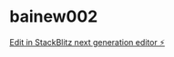 # bainew002

[Edit in StackBlitz next generation editor ⚡️](https://stackblitz.com/~/github.com/hotwellkz/bainew002)